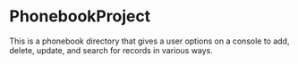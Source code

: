 # PhonebookProject

This is a phonebook directory that gives a user options on a console to add, delete, update, and search for records in various ways.
